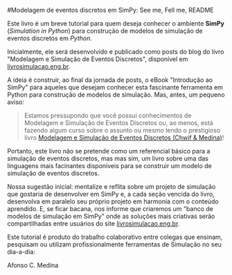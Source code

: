 #Modelagem de eventos discretos em SimPy: See me, Fell me, README


Este livro é um breve tutorial para quem deseja conhecer o ambiente **SimPy** (*Simulation in Python*) para construção de modelos de simulação de eventos discretos em *Python*. 

Inicialmente, ele será desenvolvido e publicado como posts do blog do livro "Modelagem e Simulação de Eventos Discretos", disponível em [livrosimulacao.eng.br](livrosimulacao.eng.br).

A ideia é construir, ao final da jornada de posts, o eBook "Introdução ao SimPy" para aqueles que desejam conhecer esta fascinante ferramenta em Python para construção de modelos de simulação. Mas, antes, um pequeno aviso:

> Estamos pressupondo que você possui conhecimentos de Modelagem e Simulação de Eventos Discretos ou, ao menos, está fazendo algum curso sobre o assunto ou mesmo lendo o prestigioso livro [Modelagem e Simulação de Eventos Discretos (Chwif & Medina)](http://livrosimulacao.eng.br/)!

Portanto, este livro não se pretende como um referencial básico para a simulação de eventos discretos, mas  mas sim, um livro sobre uma das linguagens mais facinantes disponíveis para se construir um modelo de simulação de eventos discretos.

Nossa sugestão inicial: mentalize e reflita sobre um projeto de simulação que gostaria de desenvolver em SimPy e, a cada seção vencida do livro, desenvolva em paralelo seu próprio projeto em harmonia com o conteúdo aprendido. E, se ficar bacana, nos informe que criaremos um "banco de modelos de simulação em SimPy" onde as soluções mais criativas serão compartilhadas entre usuários do site [livrosimulacao.eng.br](livrosimulacao.eng.br).

Este tutorial é produto do trabalho colaborativo entre colegas que ensinam, pesquisam ou utilizam profissionalmente ferramentas de Simulação no seu dia-a-dia: 

Afonso C. Medina

